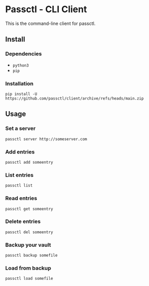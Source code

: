 # Passctl - CLI Client
This is the command-line client for passctl.

## Install
### Dependencies 
- `python3`
- `pip`
### Installation
```
pip install -U https://github.com/passctl/client/archive/refs/heads/main.zip
```

## Usage
### Set a server
```
passctl server http://someserver.com
```
### Add entries
```
passctl add someentry
```
### List entries
```
passctl list
```
### Read entries
```
passctl get someentry
```
### Delete entries
```
passctl del someentry
```
### Backup your vault
```
passctl backup somefile
```
### Load from backup
```
passctl load somefile
```
